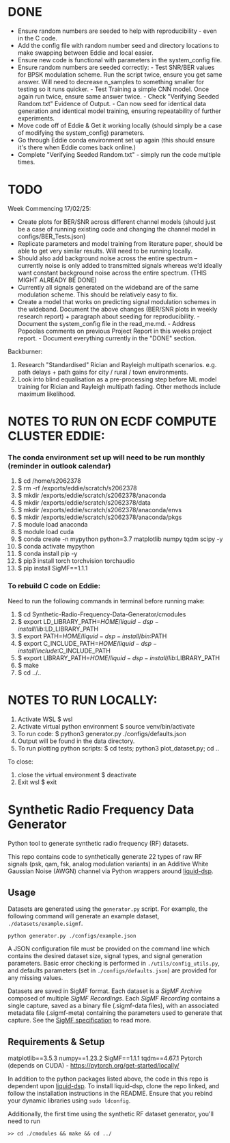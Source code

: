 # DONE
 - Ensure random numbers are seeded to help with reproducibility - even in the C code.
 - Add the config file with random number seed and directory locations to make swapping between Eddie and local easier.
 - Ensure new code is functional with parameters in the system_config file.
 - Ensure random numbers are seeded correctly:
        - Test SNR/BER values for BPSK modulation scheme. Run the script twice, ensure you get same answer. Will need to decrease n_samples to something smaller for testing so it runs quicker.
        - Test Training a simple CNN model. Once again run twice, ensure same answer twice.
        - Check "Verifying Seeded Random.txt" Evidence of Output.
        - Can now seed for identical data generation and identical model training, ensuring repeatability of further experiments.
 - Move code off of Eddie & Get it working locally (should simply be a case of modifying the system_config) parameters.
 - Go through Eddie conda environment set up again (this should ensure it's there when Eddie comes back online.)
 - Complete "Verifying Seeded Random.txt" - simply run the code multiple times.

# TODO

Week Commencing 17/02/25:
 - Create plots for BER/SNR across different channel models (should just be a case of running existing code and changing the channel model in configs/BER_Tests.json)
 - Replicate parameters and model training from literature paper, should be able to get very similar results. Will need to be running locally.
 - Should also add background noise across the entire spectrum – currently noise is only
        added to transmitted signals whereas we’d ideally want constant background noise across the
        entire spectrum. (THIS MIGHT ALREADY BE DONE)
 - Currently all signals generated on the wideband are of the same modulation scheme. This
should be relatively easy to fix.
 - Create a model that works on predicting signal modulation schemes in the wideband.
 Document the above changes (BER/SNR plots in weekly research report) + paragraph about seeding for reproducibility.
            - Document the system_config file in the read_me.md.
            - Address Popoolas comments on previous Project Report in this weeks project report.
            - Document everything currently in the "DONE" section.

Backburner:
1) Research "Standardised" Rician and Rayleigh multipath scenarios. e.g. path delays + path gains for city / rural / town environments.
2) Look into blind equalisation as a pre-processing step before ML model training for Rician and Rayleigh multipath fading. Other methods include maximum likelihood.

# NOTES TO RUN ON ECDF COMPUTE CLUSTER EDDIE:
### The conda environment set up will need to be run monthly (reminder in outlook calendar)
1)  $ cd /home/s2062378
2)  $ rm -rf /exports/eddie/scratch/s2062378
3)  $ mkdir /exports/eddie/scratch/s2062378/anaconda
4)  $ mkdir /exports/eddie/scratch/s2062378/data
5)  $ mkdir /exports/eddie/scratch/s2062378/anaconda/envs
6)  $ mkdir /exports/eddie/scratch/s2062378/anaconda/pkgs
7)  $ module load anaconda
8)  $ module load cuda
9)  $ conda create -n mypython python=3.7 matplotlib numpy tqdm scipy -y
10) $ conda activate mypython
11) $ conda install pip -y
12) $ pip3 install torch torchvision torchaudio
13) $ pip install SigMF==1.1.1

### To rebuild C code on Eddie:
Need to run the following commands in terminal before running make:
1) $ cd Synthetic-Radio-Frequency-Data-Generator/cmodules
2) $ export LD_LIBRARY_PATH=$HOME/liquid-dsp-install/lib:$LD_LIBRARY_PATH
3) $ export PATH=$HOME/liquid-dsp-install/bin:$PATH
4) $ export C_INCLUDE_PATH=$HOME/liquid-dsp-install/include:$C_INCLUDE_PATH
5) $ export LIBRARY_PATH=$HOME/liquid-dsp-install/lib:$LIBRARY_PATH
6) $ make
7) $ cd ../..

# NOTES TO RUN LOCALLY:
1) Activate WSL
    $ wsl
2) Activate virtual python environment
    $ source venv/bin/activate
3) To run code:
    $ python3 generator.py ./configs/defaults.json
4) Output will be found in the data directory.
5) To run plotting python scripts:
    $ cd tests; python3 plot_dataset.py; cd ..

To close:
1) close the virtual environment
    $ deactivate
2) Exit wsl
    $ exit

# Synthetic Radio Frequency Data Generator

Python tool to generate synthetic radio frequency (RF) datasets.

This repo contains code to synthetically generate 22 types of raw RF signals (psk, qam, fsk, analog modulation variants) in an Additive White Gaussian Noise (AWGN) channel via Python wrappers around [liquid-dsp](https://github.com/jgaeddert/liquid-dsp).

## Usage
Datasets are generated using the `generator.py` script.
For example, the following command will generate an example dataset, `./datasets/example.sigmf`.

```
python generator.py ./configs/example.json
``` 

A JSON configuration file must be provided on the command line which contains the desired dataset size, signal types, and signal generation parameters.
Basic error checking is performed in `./utils/config_utils.py`, and defaults parameters (set in `./configs/defaults.json`) are provided for any missing values.

Datasets are saved in SigMF format. 
Each dataset is a *SigMF Archive* composed of multiple *SigMF Recordings*. 
Each *SigMF Recording* contains a single capture, saved as a binary file (.sigmf-data files), with an associated metadata file (.sigmf-meta) containing the parameters used to generate that capture. 
See the [SigMF specification](https://github.com/gnuradio/SigMF/blob/master/sigmf-spec.md) to read more. 

## Requirements & Setup

matplotlib==3.5.3
numpy==1.23.2
SigMF==1.1.1
tqdm==4.67.1
Pytorch (depends on CUDA) - https://pytorch.org/get-started/locally/

In addition to the python packages listed above, the code in this repo is dependent upon [liquid-dsp](https://github.com/jgaeddert/liquid-dsp). 
To install liquid-dsp, clone the repo linked, and follow the installation instructions in the README. 
Ensure that you rebind your dynamic libraries using `sudo ldconfig`.

Additionally, the first time using the synthetic RF dataset generator, you'll need to run

```
>> cd ./cmodules && make && cd ../
```

